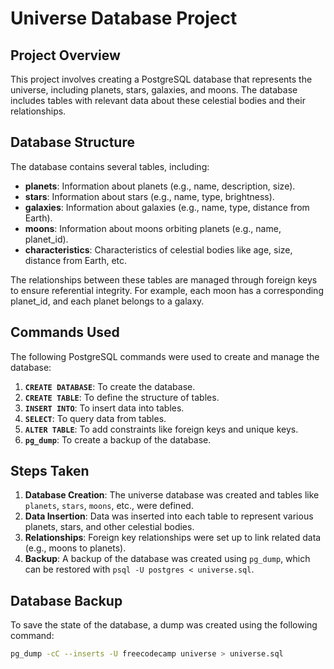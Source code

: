 # Universe Database Project

## Project Overview
This project involves creating a PostgreSQL database that represents the universe, including planets, stars, galaxies, and moons. The database includes tables with relevant data about these celestial bodies and their relationships.

## Database Structure
The database contains several tables, including:
- **planets**: Information about planets (e.g., name, description, size).
- **stars**: Information about stars (e.g., name, type, brightness).
- **galaxies**: Information about galaxies (e.g., name, type, distance from Earth).
- **moons**: Information about moons orbiting planets (e.g., name, planet_id).
- **characteristics**: Characteristics of celestial bodies like age, size, distance from Earth, etc.

The relationships between these tables are managed through foreign keys to ensure referential integrity. For example, each moon has a corresponding planet_id, and each planet belongs to a galaxy.

## Commands Used
The following PostgreSQL commands were used to create and manage the database:
1. **`CREATE DATABASE`**: To create the database.
2. **`CREATE TABLE`**: To define the structure of tables.
3. **`INSERT INTO`**: To insert data into tables.
4. **`SELECT`**: To query data from tables.
5. **`ALTER TABLE`**: To add constraints like foreign keys and unique keys.
6. **`pg_dump`**: To create a backup of the database.

## Steps Taken
1. **Database Creation**: The universe database was created and tables like `planets`, `stars`, `moons`, etc., were defined.
2. **Data Insertion**: Data was inserted into each table to represent various planets, stars, and other celestial bodies.
3. **Relationships**: Foreign key relationships were set up to link related data (e.g., moons to planets).
4. **Backup**: A backup of the database was created using `pg_dump`, which can be restored with `psql -U postgres < universe.sql`.

## Database Backup
To save the state of the database, a dump was created using the following command:

```bash
pg_dump -cC --inserts -U freecodecamp universe > universe.sql

